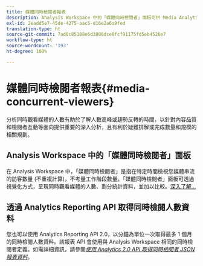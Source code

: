 ```yaml
---
title: 媒體同時檢閱者報表
description: Analysis Workspace 中的「媒體同時檢閱者」面板可供 Media Analytics 客戶分析同時觀看媒體的人數，了解人數高峰或趨勢反轉的時間。
exl-id: 2eadd5e7-45de-4275-aac5-d16e2a6a9fed
translation-type: ht
source-git-commit: 7ad0c85108e6d3800dce0fcf91175fd5eb4526e7
workflow-type: ht
source-wordcount: '193'
ht-degree: 100%

---
```


# 媒體同時檢閱者報表{#media-concurrent-viewers}

分析同時觀看媒體的人數有助於了解人數高峰或趨勢反轉的時間，以針對內容品質和檢閱者互動等面向提供重要的深入分析，且有利於疑難排解或完成數量和規模的相關規劃。

## Analysis Workspace 中的「媒體同時檢閱者」面板

在 Analysis Workspace 中，「媒體同時檢閱者」是指在特定時間檢視您媒體串流的訪客數量 (不重複計算)，不考量工作階段數量。「媒體同時檢閱者」面板可透過視覺化方式，呈現同時觀看媒體的人數、劃分統計資料，並加以比較。[深入了解...](https://docs.adobe.com/content/help/zh-Hant/analytics/analyze/analysis-workspace/panels/media-concurrent-viewers.html)

## 透過 Analytics Reporting API 取得同時檢閱人數資料

您也可以使用 Analytics Reporting API 2.0，以分鐘為單位一次取得最多 1 個月的同時檢閱人數資料。該報表 API 會使用與 Analysis Workspace 相同的同時檢閱者定義。如需詳細資訊，請參閱&#x200B;[_*使用 Analytics 2.0 API 取得同時檢閱者 JSON 報表資料*_](/help/media-reports/media-default-reports/get-concurrent-json20.md)。

